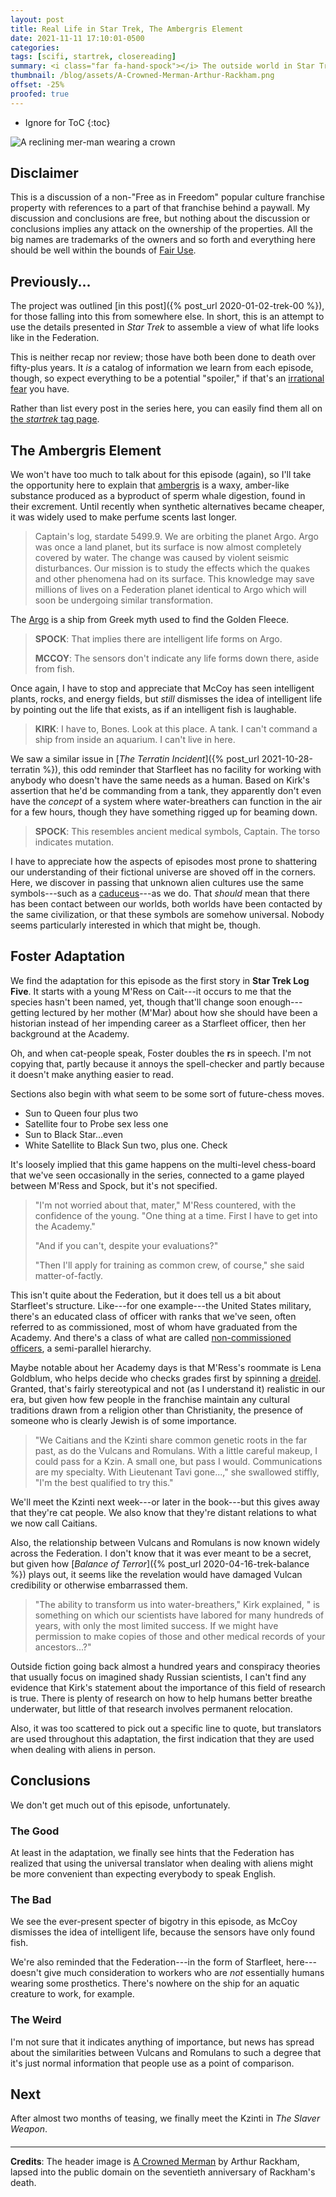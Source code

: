 ```yaml
---
layout: post
title: Real Life in Star Trek, The Ambergris Element
date: 2021-11-11 17:10:01-0500
categories:
tags: [scifi, startrek, closereading]
summary: <i class="far fa-hand-spock"></i> The outside world in Star Trek
thumbnail: /blog/assets/A-Crowned-Merman-Arthur-Rackham.png
offset: -25%
proofed: true
---
```


* Ignore for ToC
{:toc}

![A reclining mer-man wearing a crown](/blog/assets/A-Crowned-Merman-Arthur-Rackham.png "Transformation to a fish-person can be so exhausting, you know?")

## Disclaimer

This is a discussion of a non-"Free as in Freedom" popular culture franchise property with references to a part of that franchise behind a paywall.  My discussion and conclusions are free, but nothing about the discussion or conclusions implies any attack on the ownership of the properties.  All the big names are trademarks of the owners and so forth and everything here should be well within the bounds of [Fair Use](https://en.wikipedia.org/wiki/Fair_use).

## Previously...

The project was outlined [in this post]({% post_url 2020-01-02-trek-00 %}), for those falling into this from somewhere else.  In short, this is an attempt to use the details presented in *Star Trek* to assemble a view of what life looks like in the Federation.

This is neither recap nor review; those have both been done to death over fifty-plus years.  It *is* a catalog of information we learn from each episode, though, so expect everything to be a potential "spoiler," if that's an [irrational fear](https://www.theguardian.com/books/booksblog/2011/aug/17/spoilers-enhance-enjoyment-psychologists) you have.

Rather than list every post in the series here, you can easily find them all on [the *startrek* tag page](/blog/tag/startrek/).

## The Ambergris Element

We won't have too much to talk about for this episode (again), so I'll take the opportunity here to explain that [ambergris](https://en.wikipedia.org/wiki/Ambergris) is a waxy, amber-like substance produced as a byproduct of sperm whale digestion, found in their excrement.  Until recently when synthetic alternatives became cheaper, it was widely used to make perfume scents last longer.

 > Captain's log, stardate 5499.9. We are orbiting the planet Argo. Argo was once a land planet, but its surface is now almost completely covered by water. The change was caused by violent seismic disturbances. Our mission is to study the effects which the quakes and other phenomena had on its surface. This knowledge may save millions of lives on a Federation planet identical to Argo which will soon be undergoing similar transformation.

The [Argo](https://en.wikipedia.org/wiki/Argo) is a ship from Greek myth used to find the Golden Fleece.

 > **SPOCK**: That implies there are intelligent life forms on Argo.
 >
 > **MCCOY**: The sensors don't indicate any life forms down there, aside from fish.

Once again, I have to stop and appreciate that McCoy has seen intelligent plants, rocks, and energy fields, but *still* dismisses the idea of intelligent life by pointing out the life that exists, as if an intelligent fish is laughable.

 > **KIRK**: I have to, Bones. Look at this place. A tank. I can't command a ship from inside an aquarium. I can't live in here.

We saw a similar issue in [*The Terratin Incident*]({% post_url 2021-10-28-terratin %}), this odd reminder that Starfleet has no facility for working with anybody who doesn't have the same needs as a human.  Based on Kirk's assertion that he'd be commanding from a tank, they apparently don't even have the *concept* of a system where water-breathers can function in the air for a few hours, though they have something rigged up for beaming down.

 > **SPOCK**: This resembles ancient medical symbols, Captain. The torso indicates mutation.

I have to appreciate how the aspects of episodes most prone to shattering our understanding of their fictional universe are shoved off in the corners.  Here, we discover in passing that unknown alien cultures use the same symbols---such as a [caduceus](https://en.wikipedia.org/wiki/Caduceus)---as we do.  That *should* mean that there has been contact between our worlds, both worlds have been contacted by the same civilization, or that these symbols are somehow universal.  Nobody seems particularly interested in which that might be, though.

## Foster Adaptation

We find the adaptation for this episode as the first story in **Star Trek Log Five**.  It starts with a young M'Ress on Cait---it occurs to me that the species hasn't been named, yet, though that'll change soon enough---getting lectured by her mother (M'Mar) about how she should have been a historian instead of her impending career as a Starfleet officer, then her background at the Academy.

Oh, and when cat-people speak, Foster doubles the **r**s in speech.  I'm not copying that, partly because it annoys the spell-checker and partly because it doesn't make anything easier to read.

Sections also begin with what seem to be some sort of future-chess moves.

 * Sun to Queen four plus two
 * Satellite four to Probe sex less one
 * Sun to Black Star...even
 * White Satellite to Black Sun two, plus one.  Check

It's loosely implied that this game happens on the multi-level chess-board that we've seen occasionally in the series, connected to a game played between M'Ress and Spock, but it's not specified.

 > "I'm not worried about that, mater," M'Ress countered, with the confidence of the young.  "One thing at a time.  First I have to get into the Academy."
 >
 > "And if you can't, despite your evaluations?"
 >
 > "Then I'll apply for training as common crew, of course," she said matter-of-factly.

This isn't quite about the Federation, but it does tell us a bit about Starfleet's structure.  Like---for one example---the United States military, there's an educated class of officer with ranks that we've seen, often referred to as commissioned, most of whom have graduated from the Academy.  And there's a class of what are called [non-commissioned officers](https://en.wikipedia.org/wiki/Non-commissioned_officer), a semi-parallel hierarchy.

Maybe notable about her Academy days is that M'Ress's roommate is Lena Goldblum, who helps decide who checks grades first by spinning a [dreidel](https://en.wikipedia.org/wiki/Dreidel).  Granted, that's fairly stereotypical and not (as I understand it) realistic in our era, but given how few people in the franchise maintain any cultural traditions drawn from a religion other than Christianity, the presence of someone who is clearly Jewish is of some importance.

 > "We Caitians and the Kzinti share common genetic roots in the far past, as do the Vulcans and Romulans.  With a little careful makeup, I could pass for a Kzin.  A small one, but pass I would.  Communications are my specialty.  With Lieutenant Tavi gone...," she swallowed stiffly, "I'm the best qualified to try this."

We'll meet the Kzinti next week---or later in the book---but this gives away that they're cat people.  We also know that they're distant relations to what we now call Caitians.

Also, the relationship between Vulcans and Romulans is now known widely across the Federation.  I don't know that it was ever meant to be a secret, but given how [*Balance of Terror*]({% post_url 2020-04-16-trek-balance %}) plays out, it seems like the revelation would have damaged Vulcan credibility or otherwise embarrassed them.

 > "The ability to transform us into water-breathers," Kirk explained, " is something on which our scientists have labored for many hundreds of years, with only the most limited success.  If we might have permission to make copies of those and other medical records of your ancestors...?"

Outside fiction going back almost a hundred years and conspiracy theories that usually focus on imagined shady Russian scientists, I can't find any evidence that Kirk's statement about the importance of this field of research is true.  There is plenty of research on how to help humans better breathe underwater, but little of that research involves permanent relocation.

Also, it was too scattered to pick out a specific line to quote, but translators are used throughout this adaptation, the first indication that they are used when dealing with aliens in person.

## Conclusions

We don't get much out of this episode, unfortunately.

### The Good

At least in the adaptation, we finally see hints that the Federation has realized that using the universal translator when dealing with aliens might be more convenient than expecting everybody to speak English.

### The Bad

We see the ever-present specter of bigotry in this episode, as McCoy dismisses the idea of intelligent life, because the sensors have only found fish.

We're also reminded that the Federation---in the form of Starfleet, here---doesn't give much consideration to workers who are *not* essentially humans wearing some prosthetics.  There's nowhere on the ship for an aquatic creature to work, for example.

### The Weird

I'm not sure that it indicates anything of importance, but news has spread about the similarities between Vulcans and Romulans to such a degree that it's just normal information that people use as a point of comparison.

## Next

After almost two months of teasing, we finally meet the Kzinti in *The Slaver Weapon*.

#### <i class="far fa-hand-spock"></i>

* * *

**Credits**: The header image is [A Crowned Merman](https://www.artrenewal.org/Artwork/Index/18817) by Arthur Rackham, lapsed into the public domain on the seventieth anniversary of Rackham's death.

